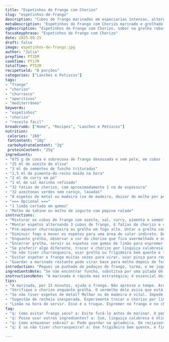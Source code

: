 ```yaml
---
title: "Espetinhos de Frango com Chorizo"
slug: "espetinhos-de-frango"
description: "Cubos de frango marinados em especiarias intensas, alternados com fatias crocantes de chorizo e azeitonas verdes. Assados na grelha, exalam aromas potentes de ervas e fumaça, com textura miúda e suculenta. Um prato simples, mas que exige atenção no ponto do frango para evitar ressecamento. Pode ser servido com molho tahine ou molho de iogurte para equilibrar sabores intensos. Ideal para churrascos, com visual colorido e apelo imediato. Um petisco versátil que brinca com as notas picantes do chorizo e o frescor das azeitonas, na medida certa."
metaDescription: "Espetinhos de Frango com Chorizo marinado e grelhado. Sabor intenso com azeitonas. Perfeito para churrasco."
ogDescription: "Espetinhos de Frango com Chorizo, sabor na grelha robusto. Acompanhado de molho fresco, um prato marcante."
focusKeyphrase: "Espetinhos de Frango com Chorizo"
date: 2025-09-25
draft: false
image: espetinhos-de-frango.jpg
author: "Julia"
prepTime: PT35M
cookTime: PT17M
totalTime: PT52M
recipeYield: "8 porções"
categories: ["Lanches e Petiscos"]
tags:
- "frango"
- "chorizo"
- "churrasco"
- "aperitivos"
- "mediterrâneo"
keywords:
- "espetinhos"
- "chorizo"
- "receita fácil"
breadcrumb: ["Home", "Recipes", "Lanches e Petiscos"]
nutrition: 
 calories: "280"
 fatContent: "18g"
 carbohydrateContent: "2g"
 proteinContent: "25g"
ingredients:
- "675 g de coxa e sobrecoxa de frango desossada e sem pele, em cubos (aprox. 30 cubos)"
- "25 ml de azeite de oliva"
- "3 ml de sementes de funcho trituradas"
- "2,5 ml de pimenta-do-reino moída na hora"
- "2 ml de curry em pó"
- "1 ml de sal marinho refinado"
- "32 fatias de chorizo, com aproximadamente 1 cm de espessura"
- "32 azeitonas verdes sem caroço, lavadas"
- "8 espetos de metal ou madeira (se de madeira, deixar de molho por pelo menos 25 minutos)"
- "=== Opcional ==="
- "1 limão cortado em gomos"
- "Molho de tahine ou molho de iogurte com pepino ralado"
instructions:
- "Misturar os cubos de frango com azeite, sal, curry, pimenta e sementes de funcho. Mexer delicadamente para cobrir tudo e deixar absorver um pouco antes de montar os espetos. Não furar o frango antes da marinada; isso evita ressecamento."
- "Montar espetos alternando 3 cubos de frango, 4 fatias de chorizo e 4 azeitonas. A ordem não é rígida, mas evitar juntar duas fatias de chorizo ou azeitonas seguidas que concentram o sabor e podem queimar mais rápido."
- "Pré-aquecer churrasqueira ou grelha em fogo alto. Untar a grelha com azeite em um pano para evitar que o chorizo grude e deixe marcas. Grelhar os espetos 2 a 3 minutos de cada lado até formar aquelas marcas douradas e o chorizo liberar aroma defumado."
- "Diminuir fogo e mover os espetos para uma área de calor indireto. Deixar cozinhar mais 8 a 10 minutos, girando de leve, até o frango ficar firme ao toque, porém suculento. O truque é não apressar o cozimento para não endurecer a carne."
- "Enquanto grelha, observar a cor do chorizo que fica avermelhado e notas de gordura escorrendo são sinal que está no ponto. Frango deve perder transparência, sem partes rosadas. Testar com garfo para ver se solta líquido claro."
- "Encerrar grelha, servir os espetos com gomos de limão para espremer na hora. Os sucos ácidos cortam a gordura do chorizo. Acompanhamentos leves, como molho de tahine ou iogurte com pepino funcionam como contraponto frio e cremoso."
- "Se preferir algo diferente, trocar o chorizo por linguiça calabresa artesanal ou cubos de bacon defumado para variar o sabor e textura, sempre tomando cuidado com o tempo de cozimento para não queimar."
- "Se não tiver churrasqueira, usar grelha ou frigideira bem quente e terminar o cozimento no forno médio (180 °C), colocando em assadeira para cozimento indireto - ideal para controlar o ponto do frango e evitar ressecamento."
- "Evitar espetar o frango muitas vezes para virar, usar pinça para reduzir vazamentos e manter suculência."
- "Guardar a marinada restante pode virar base para molho depois de ferver e reduzir, adicionar um toque picante a coentro fresco na montagem para um aroma herbal especial."
introduction: "Peguei um punhado de pedaços de frango, turma, e me joguei numa combinação que não decepciona: chorizo e azeitonas. Ingredientes simples, mas que se casam na grelha de um jeito que faz o nariz arrepiar. Nada daquele frango seco, sabe? A gordura do chorizo ajuda a manter suculência inerente, enquanto as especiarias dão identidade própria. Já destrinchei e refiz a receita umas quatro vezes, equilibrando o curry e o funcho para que a mistura fique robusta, sem se sobrepor ao sabor do chorizo. Nada mais brasileiro do que esse jeito prático de cozinhar, no fogo, sentindo o som da grelha crepitando, o aroma invadindo a casa. Ah, e não subestime o poder de um limãozinho pra dar aquele toque ácido no final. Com certeza vai ser assunto naquele churrasco do próximo fim de semana."
ingredientsNote: "Se não encontrar funcho, substitua por uma pitada de sementes de erva-doce ou anis em pó, que trazem aquele aroma leve que casa bem com o chorizo. O curry pode ser adaptado: experimente o curry vermelho para um toque mais picante ou amarelo para um sabor mais suave. Use frango fresquíssimo e corte em cubos uniformes para garantir que cozinhem por igual. O chorizo deve ser de boa qualidade, preferencialmente artesanal, para evitar excesso de gordura ou conservantes que podem alterar sabor e textura. Azeitonas devem ser verdes, firmes, não muito salgadas; lave bem para tirar o excesso que pode desbalancear a marinada. Esquecer de deixar os espetos de madeira de molho pode resultar em espetos queimando e comida grudada, esse detalhe é essencial pra quem não tem os espetos de metal. Esse toque simples evita queimaduras e facilita o manuseio no fogo."
instructionsNote: "A marinada é rápida mas estratégica; é essencial deixar o frango absorver o azeite e as especiarias por pelo menos 15 minutos. Não adianta apressar, o sabor entra melhor se respeitar esse tempo. Montar os espetos em equilíbrio entre o frango, chorizo e azeitonas evita que algum sabor domine o conjunto. Na churrasqueira, o segredo é começar em fogo alto para selar e carmelizar rapidamente, segurando a umidade por dentro. Depois, o calor indireto cozinha sem queimar. Se cozinhar só no fogo alto, o lado de fora pode queimar e o interior ficar cru ou seco. De olho no som da grelha – aquele chiado suave indica que está no ponto certo pra virar. Após virar, atenção redobrada no tempo para não massacrar a carne. Para alternar, um novo truque: regar com o suco do limão em spray sutil antes de retirar do fogo realça as camadas de sabor. Se quiser praticidade, uma grelha elétrica funciona, mas ajuste o tempo, pois o calor é mais uniforme e pode cozinhar rápido demais. Importante: sempre testar o frango com garfo para evitar o ressecamento; o suco claro é sinal de carne no ponto."
tips:
- "A marinada, por 15 minutos, ajuda o frango. Não apresse o tempo. Aromas vão se intensificando. Experimente diferentes especiarias também, mas não comprometa o chorizo. O sabor dele tem que brilhar. Calibrar é necessário. Tente sempre um equilíbrio."
- "Verifique o chorizo enquanto grelha. O vermelho dele avisa que está no ponto certo. Gordura pingando, beleza. O frango não pode ficar com aspecto rosa. Toque firme no frango, se ele solta líquidos claros, é hora de tirar. Lembre-se que ele deve ter suculência."
- "Se não tiver espetos de metal? Molhar os de madeira é vital. Impede que queimem. Uns 25 minutos em água. Experimentou mimo com esse detalhe? Isso muda tudo. Menos fumaça e mais facilidade na grelha. Repare também que evita que comida grude."
- "Sugestão de recheio inesperada. Experimente trocar o chorizo por linguiça calabresa. Bacana, não? Muda a textura. Cuidado com o tempo, claro. Um gosto diferente que pode surpreender sua turma. E você não precisa de mais do que isso pra animar o churrasco."
- "Limão na hora de servir. Esse é o truque. Espremer no frango e no chorizo. Os sucos ácidos adoram a gordura. O contraste é um abraço pra paleta. Pode ser um espetáculo, se lembrar de colocar na mesa o molho de tahine ou de iogurte. Dão uma quebrada na intensidade."
faq:
- "q: Como evitar frango seco? a: Evite furá-lo antes de marinar. O ponto de cozimento é crucial. Siga os temperos monitorando. Marinada faz mágica. Não se apresse. Essa combinação do chorizo traz gordura."
- "q: Posso usar outros ingredientes? a: Sim, linguiça calabresa é ótima. Mas note que o tempo de cocção vai mudar. Tem que ver se o frango está soltando os líquidos. Verifique com garfo, sempre."
- "q: Como armazenar sobras? a: Pode guardar na geladeira. Em recipiente fechado, não dá pra esquecer. E caso sobrar, use pra fazer wraps no dia seguinte. Muda o prato, certo? Aproveita o sabor."
- "q: E se não tiver churrasqueira? a: Use frigideira bem quente, e finalize no forno. Ganha crocância de qualquer jeito. Fogo baixo no forno é o segredo. Isso controla o cozimento. Assim o frango não resseca."

---
```

